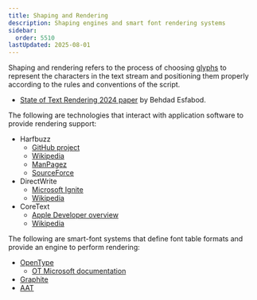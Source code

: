 ```yaml
---
title: Shaping and Rendering
description: Shaping engines and smart font rendering systems
sidebar:
  order: 5510
lastUpdated: 2025-08-01
---
```


Shaping and rendering refers to the process of choosing [glyphs](/reference/glossary) to represent the characters in the text stream and positioning them properly according to the rules and conventions of the script.

* [State of Text Rendering 2024 paper][text-rendering-2024] by Behdad Esfabod.

The following are technologies that interact with application software to provide rendering support:
* Harfbuzz
  * [GitHub project][harfbuzz-github]
  * [Wikipedia][harfbuzz-wikipedia]
  * [ManPagez](https://www.manpagez.com/html/harfbuzz/harfbuzz-8.4.0/what-is-harfbuzz.php)
  * [SourceForce][harfbuzz-sourceforce]
* DirectWrite
  * [Microsoft Ignite](https://learn.microsoft.com/en-us/windows/win32/directwrite/direct-write-portal)
  * [Wikipedia](https://en.wikipedia.org/wiki/DirectWrite)
* CoreText
  * [Apple Developer overview](https://developer.apple.com/library/archive/documentation/StringsTextFonts/Conceptual/CoreText_Programming/Overview/Overview.html)
  * [Wikipedia][coretext-wikipedia]

The following are smart-font systems that define font table formats and provide an engine to perform rendering:
* [OpenType][opentype]
  * [OT Microsoft documentation](https://learn.microsoft.com/en-us/typography/opentype/)
* [Graphite]
* [AAT]

[text-rendering-2024]: https://behdad.org/text2024/
[harfbuzz-github]: https://github.com/harfbuzz/harfbuzz/wiki
[harfbuzz-wikipedia]: https://en.wikipedia.org/wiki/HarfBuzz
[harfbuzz-sourceforce]: https://sourceforge.net/projects/harfbuzz.mirror/
[coretext-wikipedia]: https://en.wikipedia.org/wiki/Core_Text
[opentype]: /topics/fonts/opentype
[Graphite]: https://graphite.sil.org/
[AAT]: https://developer.apple.com/fonts/TrueType-Reference-Manual/RM06/Chap6AATIntro.html